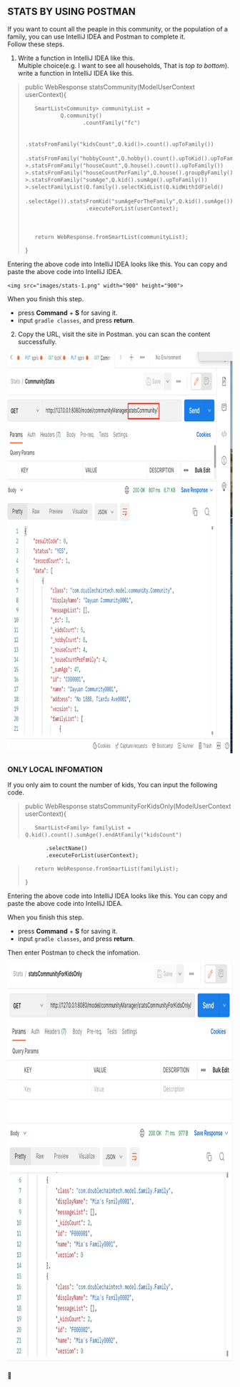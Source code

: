 
## STATS BY USING POSTMAN ##

If you want to count all the peaple in this community, or the population of a family, you can use IntelliJ IDEA and Postman to complete it.  
Follow these steps. 

1. Write a function in IntelliJ IDEA like this.  
     Multiple choice(e.g. I want to see all households, That is *top to bottom*). write a function in IntelliJ IDEA like this.  



>public WebResponse statsCommunity(ModelUserContext userContext){
>    
>    
>        SmartList<Community> communityList =
>                Q.community()
>                       .countFamily("fc")
>    
>                        .statsFromFamily("kidsCount",Q.kid()>.count().upToFamily())
>                        .statsFromFamily("hobbyCount",Q.hobby().count().upToKid().upToFamily())                      >.statsFromFamily("houseCount",Q.house().count().upToFamily())   >.statsFromFamily("houseCountPerFamily",Q.house().groupByFamily().count().upToFami>ly())                       >.statsFromFamily("sumAge",Q.kid().sumAge().upToFamily())                       >.selectFamilyList(Q.family().selectKidList(Q.kidWithIdField()
>                               .selectAge()).statsFromKid("sumAgeForTheFamily",Q.kid().sumAge()))
>                        .executeForList(userContext);
>
>
>
>        return WebResponse.fromSmartList(communityList);
>
>   }      

    
Entering the above code into IntelliJ IDEA looks like this. You can copy and paste the above code into IntelliJ IDEA.  
    
    <img src="images/stats-1.png" width="900" height="900">
    
When you finish this step. 
+ press **Command** + **S** for saving it. 
+ input `gradle classes`, and press **return**. 


    
2. Copy the URL, visit the site in Postman. you can scan the content successfully.  

<img src="images/stats-2.png" width="900" height="900">




### ONLY LOCAL INFOMATION ###
    
If you only aim to count the number of kids, You can input the following code. 

   
    
> public WebResponse statsCommunityForKidsOnly(ModelUserContext userContext){
>
>
>        SmartList<Family> familyList = Q.kid().count().sumAge().endAtFamily("kidsCount")
                .selectName()
                .executeForList(userContext);
>
>
>        return WebResponse.fromSmartList(familyList);
>
>    }
    

    
Entering the above code into IntelliJ IDEA looks like this. You can copy and paste the above code into IntelliJ IDEA. 
    

When you finish this step. 
+ press **Command** + **S** for saving it. 
+ input `gradle classes`, and press **return**. 
    
Then enter Postman to check the infomation.
    
<img src="images/stats-3.png" width="900" height="900">
    
    
:small_orange_diamond: